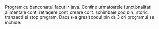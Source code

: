 Program cu bancomatul facut in java. Contine urmatoarele functionalitati alimentare cont, retragere cont, creare cont, schimbare cod pin, istoric, tranzactii si stop program. Daca s-a gresit codul pin de 3 ori programul se inchide.
